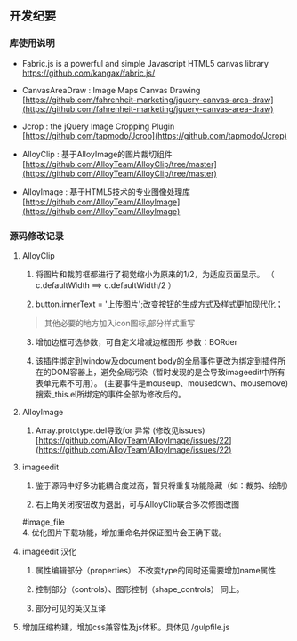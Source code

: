 ## 开发纪要

### 库使用说明

- Fabric.js is a powerful and simple Javascript HTML5 canvas library
[https://github.com/kangax/fabric.js/ ](https://github.com/kangax/fabric.js/ )

- CanvasAreaDraw : Image Maps Canvas Drawing 
[https://github.com/fahrenheit-marketing/jquery-canvas-area-draw](https://github.com/fahrenheit-marketing/jquery-canvas-area-draw)

- Jcrop : the jQuery Image Cropping Plugin
[https://github.com/tapmodo/Jcrop](https://github.com/tapmodo/Jcrop)

- AlloyClip : 基于AlloyImage的图片裁切组件
[https://github.com/AlloyTeam/AlloyClip/tree/master](https://github.com/AlloyTeam/AlloyClip/tree/master)

- AlloyImage : 基于HTML5技术的专业图像处理库
[https://github.com/AlloyTeam/AlloyImage](https://github.com/AlloyTeam/AlloyImage)


### 源码修改记录

1. AlloyClip 

    1. 将图片和裁剪框都进行了视觉缩小为原来的1/2，为适应页面显示。
（ c.defaultWidth ==>  c.defaultWidth/2 ）

    2. button.innerText = '上传图片';改变按钮的生成方式及样式更加现代化；
    > 其他必要的地方加入icon图标,部分样式重写
    
    3. 增加边框可选参数，可自定义增减边框图形 参数：BORder
    
    4. 该插件绑定到window及document.body的全局事件更改为绑定到插件所在的DOM容器上，避免全局污染（暂时发现的是会导致imageedit中所有表单元素不可用）。
    (主要事件是mouseup、mousedown、mousemove)
    搜索_this.el所绑定的事件全部为修改后的。
    
2. AlloyImage 

    1. Array.prototype.del导致for 异常 (修改见issues) 
    [https://github.com/AlloyTeam/AlloyImage/issues/22](https://github.com/AlloyTeam/AlloyImage/issues/22)

3. imageedit

    1. 鉴于源码中好多功能耦合度过高，暂只将重复功能隐藏（如：裁剪、绘制）
    
    2. 右上角关闭按钮改为退出，可与AlloyClip联合多次修图改图
    
    #image_file    
    4. 优化图片下载功能，增加重命名并保证图片会正确下载。

4. imageedit 汉化

    1. 属性编辑部分（properties）
    不改变type的同时还需要增加name属性
    
    2. 控制部分（controls）、图形控制（shape_controls）
    同上。
    
    3. 部分可见的英汉互译
    
    
    
5. 增加压缩构建，增加css兼容性及js体积。具体见 /gulpfile.js